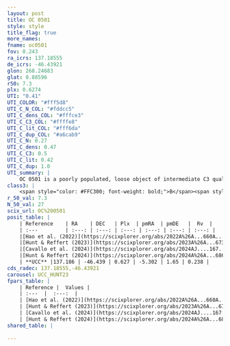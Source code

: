 ```yaml
---
layout: post
title: OC 0501
style: style
title_flag: true
more_names: 
fname: oc0501
fov: 0.243
ra_icrs: 137.18555
de_icrs: -46.43921
glon: 268.24683
glat: 0.88596
r50: 7.3
plx: 0.6274
UTI: "0.41"
UTI_COLOR: "#fff5d8"
UTI_C_N_COL: "#fddcc5"
UTI_C_dens_COL: "#fffce3"
UTI_C_C3_COL: "#ffffe8"
UTI_C_lit_COL: "#fff6da"
UTI_C_dup_COL: "#a6cab9"
UTI_C_N: 0.27
UTI_C_dens: 0.47
UTI_C_C3: 0.5
UTI_C_lit: 0.42
UTI_C_dup: 1.0
UTI_summary: |
    OC 0501 is a poorly populated, loose object of intermediate C3 quality. It was recently reported in the literature.
class3: |
    <span style="color: #FFC300; font-weight: bold;">B</span><span style="color: #FFC300; font-weight: bold;">B</span>
r_50_val: 7.3
N_50_val: 27
scix_url: OC%200501
posit_table: |
    | Reference    | RA    | DEC   | Plx  | pmRA  | pmDE   |  Rv  |
    | :---         | :---: | :---: | :---: | :---: | :---: | :---: |
    |[Hao et al. (2022)](https://scixplorer.org/abs/2022A%26A...660A...4H) | 137.252 | -46.433 | 0.628 | -5.308 | 1.677 | -- |
    |[Hunt & Reffert (2023)](https://scixplorer.org/abs/2023A%26A...673A.114H) | 137.252 | -46.434 | 0.624 | -5.321 | 1.652 | -0.309 |
    |[Cavallo et al. (2024)](https://scixplorer.org/abs/2024AJ....167...12C) | 137.202 | -46.481 | 0.622 | -- | -- | -- |
    |[Hunt & Reffert (2024)](https://scixplorer.org/abs/2024A%26A...686A..42H) | 137.252 | -46.434 | 0.624 | -5.321 | 1.652 | -0.309 |
    | **UCC** |137.186 | -46.439 | 0.627 | -5.302 | 1.65 | 0.238 | 
cds_radec: 137.18555,-46.43921
carousel: UCC_HUNT23
fpars_table: |
    | Reference |  Values |
    | :---  |  :---:  |
    | [Hao et al. (2022)](https://scixplorer.org/abs/2022A%26A...660A...4H) | `AG=1.66, age=7.4, Z=0.016` |
    | [Hunt & Reffert (2023)](https://scixplorer.org/abs/2023A%26A...673A.114H) | `AV50=2.23, diffAV50=1.499, MOD50=10.905, logAge50=7.708` |
    | [Cavallo et al. (2024)](https://scixplorer.org/abs/2024AJ....167...12C) | `AV50=2.28, dMod50=11.18, logAge50=7.61, [Fe/H]50=0.39` |
    | [Hunt & Reffert (2024)](https://scixplorer.org/abs/2024A%26A...686A..42H) | `MassJ=176.564` |
shared_table: |
    
---
```

